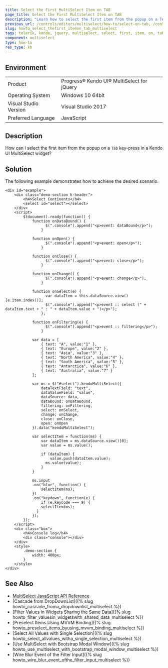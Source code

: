 ```yaml
---
title: Select the First MultiSelect Item on TAB
page_title: Select the First MultiSelect Item on TAB
description: "Learn how to select the first item from the popup on a TAB keypress in the Kendo UI MultiSelect component."
previous_url: /controls/editors/multiselect/how-to/select-on-tab, /controls/editors/multiselect/how-to/selection/select-on-tab
slug: howto_select_thefirst_itemon_tab_multiselect
tags: telerik, kendo, jquery, multiselect, select, first, item, on, tab
component: multiselect
type: how-to
res_type: kb
---
```


## Environment

<table>
 <tr>
  <td>Product</td>
  <td>Progress® Kendo UI® MultiSelect for jQuery</td>
 </tr>
 <tr>
  <td>Operating System</td>
  <td>Windows 10 64bit</td>
 </tr>
 <tr>
  <td>Visual Studio Version</td>
  <td>Visual Studio 2017</td>
 </tr>
 <tr>
  <td>Preferred Language</td>
  <td>JavaScript</td>
 </tr>
</table>

## Description

How can I select the first item from the popup on a `Tab` key-press in a Kendo UI MultiSelect widget?

## Solution

The following example demonstrates how to achieve the desired scenario.

```dojo
<div id="example">
    <div class="demo-section k-header">
        <h4>Select Continents</h4>
        <select id="select"></select>
    </div>
    <script>
        $(document).ready(function() {
            function onDataBound() {
                  $(".console").append("<p>event: dataBound</p>");
                }

            function onOpen() {
                  $(".console").append("<p>event: open</p>");
                }

            function onClose() {
                  $(".console").append("<p>event: close</p>");
                }

            function onChange() {
                  $(".console").append("<p>event: change</p>");
                }

            function onSelect(e) {
                  var dataItem = this.dataSource.view()[e.item.index()];
                  $(".console").append("<p>event :: select (" + dataItem.text + " : " + dataItem.value + ")</p>");
                };

            function onFiltering(e) {
                  $(".console").append("<p>event :: filtering</p>");
                }

            var data = [
                { text: "A", value:"1" },
                { text: "Europe", value:"2" },
                { text: "Asia", value:"3" },
                { text: "North America", value:"4" },
                { text: "South America", value:"5" },
                { text: "Antarctica", value:"6" },
                { text: "Australia", value:"7" }
            ];

            var ms = $("#select").kendoMultiSelect({
                dataTextField: "text",
                dataValueField: "value",
                dataSource: data,
                dataBound: onDataBound,
                filtering: onFiltering,
                select: onSelect,
                change: onChange,
                close: onClose,
                open: onOpen
            }).data("kendoMultiSelect");

            var selectItem = function(ms) {
                var dataItem = ms.dataSource.view()[0];
                var value = ms.value();

                if (dataItem) {
                    value.push(dataItem.value);
                  ms.value(value);
                }
            }

            ms.input
            .on("blur", function() {
                selectItem(ms);
            })
            .on("keydown", function(e) {
                if (e.keyCode === 9) {
                selectItem(ms);
              }
            });
        });
    </script>
    <div class="box">
        <h4>Console log</h4>
        <div class="console"></div>
    </div>
    <style>
        .demo-section {
            width: 400px;
        }
    </style>
</div>
```

## See Also

* [MultiSelect JavaScript API Reference](/api/javascript/ui/multiselect)
* [Cascade from DropDownList]({% slug howto_cascade_froma_dropdownlist_multiselect %})
* [Filter Values in Widgets Sharing the Same Data]({% slug howto_filter_valuesin_widgetswith_shared_data_multiselect %})
* [Preselect Items Using MVVM Binding]({% slug howto_preselect_items_byusing_mvvm_binding_multiselect %})
* [Select All Values with Single Selection]({% slug howto_select_allvalues_witha_single_selection_multiselect %})
* [Use MultiSelect with Bootstrap Modal Window]({% slug howto_use_multiselect_with_bootstrap_modal_window_multiselect %})
* [Wire Blur Event of the Filter Input]({% slug howto_wire_blur_event_ofthe_filter_input_multiselect %})
